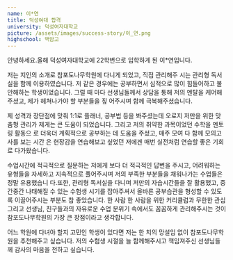 ```yaml
---
name: 이*연
title: 덕성여대 합격
university: 덕성여자대학교
picture: /assets/images/success-story/이_연.png
highschool: 백암고
--- 
```


안녕하세요.올해 덕성여자대학교에 22학번으로 입학하게 된 이*연입니다.

저는 지인의 소개로 참포도나무학원에 다니게 되었고, 직접 관리해주 시는 관리형 독서실을 함께 이용하였습니다. 
저 같은 경우에는 공부하면서 심적으로 많이 힘들어하고 불안해하는 학생이었습니다. 그럴 때 마다 선생님들께서 상담을 통해 저의 멘탈을 케어해주셨고, 제가 헤쳐나가야 할 부분들을 짚 어주시며 함께 극복해주셨습니다.

제 성격과 장단점에 맞춰 1:1로 플래너, 공부법 등을 봐주셨는데 오로지 저만을 위한 맞춤형 관리가 제게는 큰 도움이 되었습니다. 그리고 저의 취약한 과목이었던 수학을 멘토링 활동으 로 더욱더 계획적으로 공부하는 데 도움을 주셨고, 매주 모여 다 함께 모의고사를 보는 시간 은 현장감을 연습해보고 싶었던 저에겐 매번 실전처럼 연습할 좋은 기회로 다가왔습니다. 

수업시간에 적극적으로 질문하는 저에게 보다 더 적극적인 답변을 주시고, 어려워하는 유형들을 자세하고 지속적으로 풀어주시며 저의 부족한 부분들을 채워나가는 수업들은 정말 유용했습니 다.또한, 관리형 독서실을 다니며 저만의 자습시간들을 잘 활용했고, 중간중간 나태해질 수 있는 수험생 시기를 잡아주셔서 올바른 공부습관을 형성할 수 있도록 이끌어주시는 부분도 참 좋았습니다. 한 사람 한 사람을 위한 커리큘럼과 무한한 관심 그리고 선생님, 친구들과의 자유로운 수업 분위기 속에서도 꼼꼼하게 관리해주시는 것이 참포도나무학원의 가장 큰 장점이라고 생각합니다. 

어느 학원에 다녀야 할지 고민인 학생이 있다면 저는 한 치의 망설임 없이 참포도나무학원을 추천해주고 싶습니다. 
저의 수험생 시절을 늘 함께해주시고 책임져주신 선생님들 께 감사의 마음을 전하고 싶습니다. 
